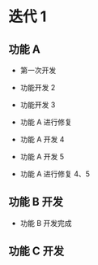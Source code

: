# 迭代 1

## 功能 A

- 第一次开发

* 功能开发 2

* 功能开发 3
* 功能 A 进行修复

* 功能 A 开发 4
* 功能 A 开发 5

* 功能 A 进行修复 4、5

## 功能 B 开发

- 功能 B 开发完成

## 功能 C 开发
